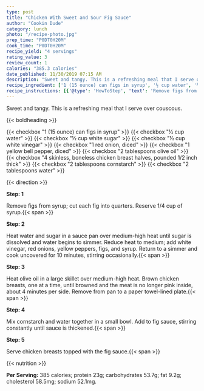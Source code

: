 ```yaml
---
type: post
title: "Chicken With Sweet and Sour Fig Sauce"
author: "Cookin Dude"
category: lunch
photo: "/recipe-photo.jpg"
prep_time: "P0DT0H20M"
cook_time: "P0DT0H20M"
recipe_yield: "4 servings"
rating_value: 3
review_count: 1
calories: "385.3 calories"
date_published: 11/30/2019 07:15 AM
description: "Sweet and tangy. This is a refreshing meal that I serve over couscous."
recipe_ingredient: ['1 (15 ounce) can figs in syrup', '½ cup water', '½ cup white sugar', '½ cup white vinegar', '1 red onion, diced', '1 yellow bell pepper, diced', '2 tablespoons olive oil', '4 skinless, boneless chicken breast halves, pounded 1/2 inch thick ', '2 tablespoons cornstarch', '2 tablespoons water']
recipe_instructions: [{'@type': 'HowToStep', 'text': 'Remove figs from syrup; cut each fig into quarters. Reserve 1/4 cup of syrup.\n'}, {'@type': 'HowToStep', 'text': 'Heat water and sugar in a sauce pan over medium-high heat until sugar is dissolved and water begins to simmer. Reduce heat to medium; add white vinegar, red onions, yellow peppers, figs, and syrup.  Return to a simmer and cook uncovered for 10 minutes, stirring occasionally.\n'}, {'@type': 'HowToStep', 'text': 'Heat olive oil in a large skillet over medium-high heat. Brown chicken breasts, one at a time, until browned and the meat is no longer pink inside, about 4 minutes per side. Remove from pan to a paper towel-lined plate.\n'}, {'@type': 'HowToStep', 'text': 'Mix cornstarch and water together in a small bowl. Add to fig sauce, stirring constantly until sauce is thickened.\n'}, {'@type': 'HowToStep', 'text': 'Serve chicken breasts topped with the fig sauce.\n'}]
---
```


Sweet and tangy. This is a refreshing meal that I serve over couscous. 

{{< boldheading >}}

{{< checkbox "1 (15 ounce) can figs in syrup" >}}
{{< checkbox "½ cup water" >}}
{{< checkbox "½ cup white sugar" >}}
{{< checkbox "½ cup white vinegar" >}}
{{< checkbox "1  red onion, diced" >}}
{{< checkbox "1  yellow bell pepper, diced" >}}
{{< checkbox "2 tablespoons olive oil" >}}
{{< checkbox "4  skinless, boneless chicken breast halves, pounded 1/2 inch thick" >}}
{{< checkbox "2 tablespoons cornstarch" >}}
{{< checkbox "2 tablespoons water" >}}


{{< direction >}}

**Step: 1**

Remove figs from syrup; cut each fig into quarters. Reserve 1/4 cup of syrup.{{< span >}}

**Step: 2**

Heat water and sugar in a sauce pan over medium-high heat until sugar is dissolved and water begins to simmer. Reduce heat to medium; add white vinegar, red onions, yellow peppers, figs, and syrup.  Return to a simmer and cook uncovered for 10 minutes, stirring occasionally.{{< span >}}

**Step: 3**

Heat olive oil in a large skillet over medium-high heat. Brown chicken breasts, one at a time, until browned and the meat is no longer pink inside, about 4 minutes per side. Remove from pan to a paper towel-lined plate.{{< span >}}

**Step: 4**

Mix cornstarch and water together in a small bowl. Add to fig sauce, stirring constantly until sauce is thickened.{{< span >}}

**Step: 5**

Serve chicken breasts topped with the fig sauce.{{< span >}}

{{< nutrition >}}

**Per Serving:** 385 calories; protein 23g; carbohydrates 53.7g; fat 9.2g; cholesterol 58.5mg; sodium 52.1mg.